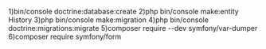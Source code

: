 1)bin/console doctrine:database:create
2)php bin/console make:entity History
3)php bin/console make:migration
4)php bin/console doctrine:migrations:migrate
5)composer require --dev symfony/var-dumper
6)composer require symfony/form